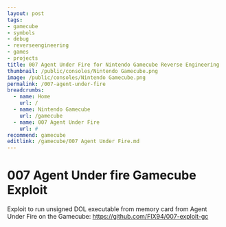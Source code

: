 ```yaml
---
layout: post
tags: 
- gamecube
- symbols
- debug
- reverseengineering
- games
- projects
title: 007 Agent Under Fire for Nintendo Gamecube Reverse Engineering
thumbnail: /public/consoles/Nintendo Gamecube.png
image: /public/consoles/Nintendo Gamecube.png
permalink: /007-agent-under-fire
breadcrumbs:
  - name: Home
    url: /
  - name: Nintendo Gamecube 
    url: /gamecube
  - name: 007 Agent Under Fire
    url: #
recommend: gamecube
editlink: /gamecube/007 Agent Under Fire.md
---
```


# 007 Agent Under fire Gamecube Exploit
Exploit to run unsigned DOL executable from memory card from Agent Under Fire on the Gamecube: https://github.com/FIX94/007-exploit-gc  
